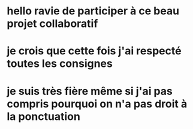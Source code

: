 # hello ravie de participer à ce beau projet collaboratif 
# je crois que cette fois j'ai respecté toutes les consignes
# je suis très fière même si j'ai pas compris pourquoi on n'a pas droit à la ponctuation